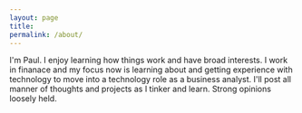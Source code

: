 ```yaml
---
layout: page
title: 
permalink: /about/
---
```


I'm Paul. I enjoy learning how things work and have broad interests. I work in finanace and my focus now is learning about and getting experience with technology to move into a technology role as a business analyst. I'll post all manner of thoughts and projects as I tinker and learn. Strong opinions loosely held.

[jekyll-organization]: https://github.com/jekyll
